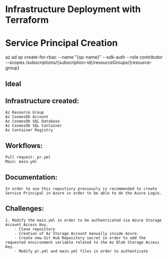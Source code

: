 # Infrastructure Deployment with Terraform

# Service Principal Creation
az ad sp create-for-rbac --name "{sp-name}" --sdk-auth --role contributor \
    --scopes /subscriptions/{subscription-id}/resourceGroups/{resource-group}
## Ideal 
## Infrastructure created:
    Az Resource Group
    Az CosmosDb Account
    Az CosmosDb SQL Database
    Az CosmosDb SQL Container
    Az Container Registry

## Workflows:
    Pull request: pr.yml
    Main: main.yml

## Documentation:
    In order to use this repostiory previously is recommended to create Service Principal in Azure in order to be able to do the Azure Login.

## Challenges:
    1. Modify the main.yml in order to be authenticated via Azure Storage Account Access Key.
        · Clone repository
        · Creation of Az Storage Account manually inside Azure.
        · Create new Git Hub Repository secret in order to add the requested environment variable related to the Az Blob Storage Access Key.
        · Modify pr.yml and main.yml files in order to authenticate